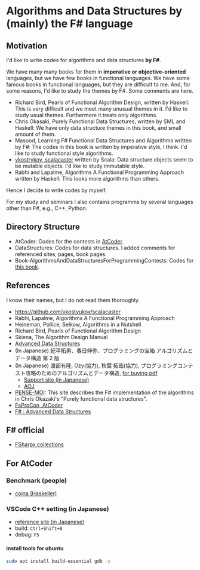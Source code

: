 # Algorithms and Data Structures by (mainly) the F# language

## Motivation

I'd like to write codes for algorithms and data structures **by F#**.

We have many many books for them in **imperative or objective-oriented** languages,
but we have few books in functional languages.
We have some famous books in functional languages,
but they are difficult to me.
And, for some reasons, I'd like to study the themes by F#.
Some comments are here.

- Richard Bird, Pearls of Functional Algorithm Design, written by Haskell:
  This is very difficult and we meet many unusual themes in it.
  I'd like to study usual themes.
  Furthermore it treats only algorithms.
- Chris Okasaki, Purely Functional Data Structures, written by SML and Haskell:
  We have only data structure themes in this book,
  and small amount of them.
- Masood, Learning F# Functional Data Structures and Algorithms written by F#:
  The codes in this book is written by imperative style, I think.
  I'd like to study functional style algorithms.
- [vkostrykov, scalacaster](https://github.com/vkostyukov/scalacaster) written by Scala:
  Data structure objects seem to be mutable objects.
  I'd like to study immutable style.
- Rabhi and Lapalme, Algorithms A Functional Programming Approach written by Haskell:
  This looks more algorithms than others.

Hence I decide to write codes by myself.

For my study and seminars I also contains programms by several languages other than F#,
e.g., C++, Python.

## Directory Structure

- AtCoder: Codes for the contests in [AtCoder](https://atcoder.jp/).
- DataStructures: Codes for data structures.
  I added comments for referenced sites, pages, book pages.
- Book-AlgorithmsAndDataStructuresForProgrammingContests:
  Codes for [this book](https://tatsu-zine.com/books/algorithm-and-datastructure).

## References

I know their names, but I do not read them thoroughly.

- <https://github.com/vkostyukov/scalacaster>
- Rabhi, Lapalme, Algorithms A Functional Programming Approach
- Heineman, Pollice, Selkow, Algorithms in a Nutshell
- Richard Bird, Pearls of Functional Algorithm Design
- Skiena, The Algorithm Design Manual
- [Advanced Data Structures](https://en.wikibooks.org/wiki/F_Sharp_Programming/Advanced_Data_Structures)
- (In Japanese) 紀平拓男、春日伸弥、プログラミングの宝箱 アルゴリズムとデータ構造 第 2 版
- (In Japanese) 渡部有隆, Ozy(協力), 秋葉 拓哉(協力), プログラミングコンテスト攻略のためのアルゴリズムとデータ構造, [for buying pdf](https://tatsu-zine.com/books/algorithm-and-datastructure)
  - [Support site (in Japanese)](https://book.mynavi.jp/support/pc/5295/)
  - [AOJ](http://judge.u-aizu.ac.jp/)
- [PENSE-MOI](http://lepensemoi.free.fr/index.php/tag/data-structure):
  This site describes the F# implementation of the algorithms in Chris Okazaki's "Purely functional data structures".
- [FsProCon, AtCoder](https://github.com/natsukium/FsProCon/tree/master/src)
- [F# : Advanced Data Structures](https://en.wikibooks.org/wiki/F_Sharp_Programming/Advanced_Data_Structures)

## F# official

- [FSharpx.collections](https://github.com/fsprojects/FSharpx.Collections/tree/master/src/FSharpx.Collections)

## For AtCoder

### Benchmark (people)
- [cojna (Haskeller)](https://atcoder.jp/users/cojna/history)

### VSCode C++ setting (in Japanese)

- [reference site (in Japanese)](https://qiita.com/2019Shun/items/5ab290a4117a00e373b6)
- build: `Ctrl+Shift+B`
- debug: `F5`

#### install tools for ubuntu

```sh
sudo apt install build-essential gdb -y
```
